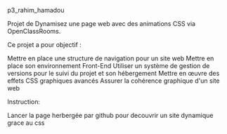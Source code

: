 p3_rahim_hamadou

Projet de Dynamisez une page web avec des animations CSS via OpenClassRooms.

Ce projet a pour objectif :

Mettre en place une structure de navigation pour un site web
Mettre en place son environnement Front-End
Utiliser un système de gestion de versions pour le suivi du projet et son hébergement
Mettre en œuvre des effets CSS graphiques avancés
Assurer la cohérence graphique d'un site web

Instruction: 

Lancer la page herbergée par github pour decouvrir un site dynamique grace au css
